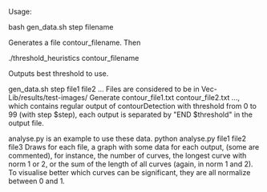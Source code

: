 Usage:

bash gen_data.sh step filename

Generates a file contour_filename. Then

./threshold_heuristics contour_filename

Outputs best threshold to use.


gen_data.sh step file1 file2 ...
Files are considered to be in Vec-Lib/results/test-images/
Generate contour_file1.txt contour_file2.txt ..., which contains regular output of contourDetection with threshold from 0 to 99 (with step $step), each output is separated by "END $threshold" in the output file.

analyse.py is an example to use these data.
python analyse.py file1 file2 file3
Draws for each file, a graph with some data for each output, (some are commented), for instance, the number of curves, the longest curve with norm 1 or 2, or the sum of the length of all curves (again, in norm 1 and 2). To visualise better which curves can be significant, they are all normalize between 0 and 1.


